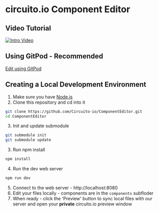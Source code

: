 # circuito.io Component Editor

## Video Tutorial
[![Intro Video](https://res.cloudinary.com/circuito/image/upload/w_300,b_white/v1550053341/circuito_youtube_help_title.png)](https://www.youtube.com/watch?v=i3CpeFhRLI4)

## Using GitPod - Recommended
[Edit using GitPod](http://gitpod.io/#https://github.com/Circuito-io/ComponentEditor)

## Creating a Local Development Environment
1. Make sure you have [Node.js](https://nodejs.org/en/download/)
2. Clone this repository and cd into it
```bash
git clone https://github.com/Circuito-io/ComponentEditor.git
cd ComponentEditor
```
3. Init and update submodule
```bash
git submodule init
git submodule update
```
3. Run npm install
```bash
npm install
```
4. Run the dev web server
```bash
npm run dev
```
5. Connect to the web server - http://localhost:8080
6. Edit your files locally - components are in the ```components``` subfloder
7. When ready - click the 'Preview' button to sync local files with our server and open your **private** circuito.io preview window

